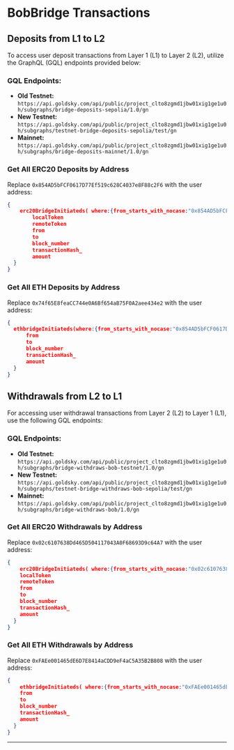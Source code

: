 # BobBridge Transactions

## Deposits from L1 to L2

To access user deposit transactions from Layer 1 (L1) to Layer 2 (L2), utilize the GraphQL (GQL) endpoints provided below:

### GQL Endpoints:

- **Old Testnet:** `https://api.goldsky.com/api/public/project_clto8zgmd1jbw01xig1ge1u0h/subgraphs/bridge-deposits-sepolia/1.0/gn`
- **New Testnet:** `https://api.goldsky.com/api/public/project_clto8zgmd1jbw01xig1ge1u0h/subgraphs/testnet-bridge-deposits-sepolia/test/gn`
- **Mainnet:** `https://api.goldsky.com/api/public/project_clto8zgmd1jbw01xig1ge1u0h/subgraphs/bridge-deposits-mainnet/1.0/gn`

### Get All ERC20 Deposits by Address

Replace `0x854AD5bFCF0617D77Ef519c628C4037e8F88c2F6` with the user address:

```json
{
	erc20BridgeInitiateds( where:{from_starts_with_nocase:"0x854AD5bFCF0617D77Ef519c628C4037e8F88c2F6"}) {
        localToken
        remoteToken
        from
        to
        block_number
        transactionHash_
        amount
  }
}
```

### Get All ETH Deposits by Address

Replace `0x74f65E8feaCC744e0A6Bf654aB75F0A2aee434e2` with the user address:

```json
{
  ethbridgeInitiateds(where:{from_starts_with_nocase:"0x854AD5bFCF0617D77Ef519c628C4037e8F88c2F6"}) {
      from
      to
      block_number
      transactionHash_
      amount
  }
}
```

## Withdrawals from L2 to L1

For accessing user withdrawal transactions from Layer 2 (L2) to Layer 1 (L1), use the following GQL endpoints:

### GQL Endpoints:

- **Old Testnet:** `https://api.goldsky.com/api/public/project_clto8zgmd1jbw01xig1ge1u0h/subgraphs/bridge-withdraws-bob-testnet/1.0/gn`
- **New Testnet:** `https://api.goldsky.com/api/public/project_clto8zgmd1jbw01xig1ge1u0h/subgraphs/testnet-bridge-withdraws-bob-sepolia/test/gn`
- **Mainnet:** `https://api.goldsky.com/api/public/project_clto8zgmd1jbw01xig1ge1u0h/subgraphs/bridge-withdraws-bob/1.0/gn`

### Get All ERC20 Withdrawals by Address

Replace `0x02c6107638Dd465D504117043A0F68693D9c64A7` with the user address:

```json
{
	erc20BridgeInitiateds( where:{from_starts_with_nocase:"0x02c6107638Dd465D504117043A0F68693D9c64A7"}) {
    localToken
    remoteToken
    from
    to
    block_number
    transactionHash_
    amount
  }
}
```

### Get All ETH Withdrawals by Address

Replace `0xFAEe001465dE6D7E8414aCDD9eF4aC5A35B2B808` with the user address:

```json
{
	ethbridgeInitiateds( where:{from_starts_with_nocase:"0xFAEe001465dE6D7E8414aCDD9eF4aC5A35B2B808"}) {
    from
    to
    block_number
    transactionHash_
    amount
  }
}
```

---
